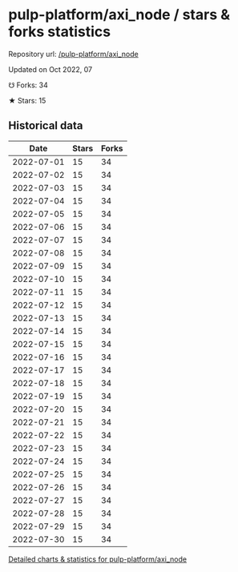 # pulp-platform/axi_node / stars & forks statistics

Repository url: [/pulp-platform/axi_node](https://github.com/pulp-platform/axi_node)

Updated on Oct 2022, 07

☋ Forks: 34

★ Stars: 15

## Historical data
| Date | Stars | Forks |
|------|-------|-------|
| 2022-07-01 | 15 | 34 | 
| 2022-07-02 | 15 | 34 | 
| 2022-07-03 | 15 | 34 | 
| 2022-07-04 | 15 | 34 | 
| 2022-07-05 | 15 | 34 | 
| 2022-07-06 | 15 | 34 | 
| 2022-07-07 | 15 | 34 | 
| 2022-07-08 | 15 | 34 | 
| 2022-07-09 | 15 | 34 | 
| 2022-07-10 | 15 | 34 | 
| 2022-07-11 | 15 | 34 | 
| 2022-07-12 | 15 | 34 | 
| 2022-07-13 | 15 | 34 | 
| 2022-07-14 | 15 | 34 | 
| 2022-07-15 | 15 | 34 | 
| 2022-07-16 | 15 | 34 | 
| 2022-07-17 | 15 | 34 | 
| 2022-07-18 | 15 | 34 | 
| 2022-07-19 | 15 | 34 | 
| 2022-07-20 | 15 | 34 | 
| 2022-07-21 | 15 | 34 | 
| 2022-07-22 | 15 | 34 | 
| 2022-07-23 | 15 | 34 | 
| 2022-07-24 | 15 | 34 | 
| 2022-07-25 | 15 | 34 | 
| 2022-07-26 | 15 | 34 | 
| 2022-07-27 | 15 | 34 | 
| 2022-07-28 | 15 | 34 | 
| 2022-07-29 | 15 | 34 | 
| 2022-07-30 | 15 | 34 | 


[Detailed charts & statistics for pulp-platform/axi_node](https://reviewgithub.com/rep/pulp-platform/axi_node)
